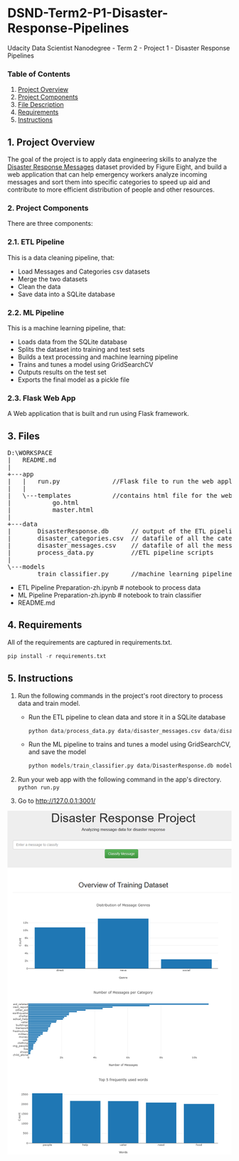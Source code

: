 # DSND-Term2-P1-Disaster-Response-Pipelines
Udacity Data Scientist Nanodegree - Term 2 - Project 1 - Disaster Response Pipelines

### Table of Contents

1. [Project Overview](#ProjectOverview)
2. [Project Components](#ProjectComponents)
3. [File Description](#FileDescription)
4. [Requirements](#Requirements)
5. [Instructions](#Instructions)

## 1. Project Overview <a name="ProjectOverview"></a>
The goal of the project is to apply data engineering skills to analyze the [Disaster Response Messages](https://www.figure-eight.com/dataset/combined-disaster-response-data/) dataset provided by Figure Eight, and build a web application that can help emergency workers analyze incoming messages and sort them into specific categories to speed up aid and contribute to more efficient distribution of people and other resources.
 
### 2. Project Components <a name="ProjectComponents"></a>
There are three components:

### 2.1. ETL Pipeline
This is a data cleaning pipeline, that:
- Load Messages and Categories csv datasets 
- Merge the two datasets
- Clean the data
- Save data into a SQLite database

### 2.2. ML Pipeline
This is a machine learning pipeline, that:
- Loads data from the SQLite database
- Splits the dataset into training and test sets
- Builds a text processing and machine learning pipeline
- Trains and tunes a model using GridSearchCV
- Outputs results on the test set
- Exports the final model as a pickle file

### 2.3. Flask Web App
A Web application that is built and run using Flask framework.

## 3. Files  <a name="FileDescription"></a>
<pre>
D:\WORKSPACE
|   README.md
|   
+---app
|   |   run.py              //Flask file to run the web application
|   |   
|   \---templates           //contains html file for the web application
|           go.html
|           master.html
|           
+---data
|       DisasterResponse.db      // output of the ETL pipeline
|       disaster_categories.csv  // datafile of all the categories
|       disaster_messages.csv    // datafile of all the messages
|       process_data.py          //ETL pipeline scripts
|       
\---models
        train_classifier.py      //machine learning pipeline scripts to train and export a classifier
</pre>        

- ETL Pipeline Preparation-zh.ipynb # notebook to process data
- ML Pipeline Preparation-zh.ipynb # notebook to train classifier
- README.md

## 4. Requirements <a name="Requirements"></a>    

All of the requirements are captured in requirements.txt.  
```python
pip install -r requirements.txt
```

## 5. Instructions <a name="Instructions"></a>
1. Run the following commands in the project's root directory to process data and train model.

    - Run the ETL pipeline to clean data and store it in a SQLite database
		```python
		python data/process_data.py data/disaster_messages.csv data/disaster_categories.csv data/DisasterResponse.db
		```      
    - Run the ML pipeline to trains and tunes a model using GridSearchCV, and save the model
		```python    
        python models/train_classifier.py data/DisasterResponse.db models/classifier.pkl
		```      
2. Run your web app with the following command in the app's directory.
		```    
	    python run.py
		```          

3. Go to http://127.0.0.1:3001/

![alt text](https://github.com/binliu-base/dsnd-term2-p1-disaster-response/blob/master/screenshots/webpage.png)


